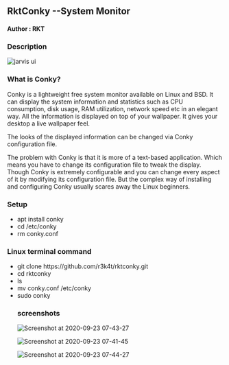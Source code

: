 <h2>RktConky --System Monitor</h2>


<h4>Author : RKT </h4>


### Description ###

![jarvis ui](https://user-images.githubusercontent.com/69615463/93987069-ba488480-fda4-11ea-88d3-ebc8fe2454bf.gif)
                        
### What is Conky? ###

Conky is a lightweight free system monitor available on Linux and BSD. It can display the system information and statistics such as CPU consumption, disk usage, RAM utilization, network speed etc in an elegant way. All the information is displayed on top of your wallpaper. It gives your desktop a live wallpaper feel.

The looks of the displayed information can be changed via Conky configuration file.

The problem with Conky is that it is more of a text-based application. Which means you have to change its configuration file to tweak the display. Though Conky is extremely configurable and you can change every aspect of it by modifying its configuration file. But the complex way of installing and configuring Conky usually scares away the Linux beginners.


### Setup ###

<ul>
<li>apt install conky</li>
<li>cd /etc/conky</li>
<li>rm conky.conf</li>
</ul>

### Linux terminal command ###

<ul>
<li>git clone https://github.com/r3k4t/rktconky.git</li>
<li>cd rktconky</li>
<li>ls</li>
<li>mv conky.conf /etc/conky</li>
<li>sudo conky</li>

### screenshots ###

![Screenshot at 2020-09-23 07-43-27](https://user-images.githubusercontent.com/69615463/93987511-46f34280-fda5-11ea-8b59-27b3dd756394.png)


![Screenshot at 2020-09-23 07-41-45](https://user-images.githubusercontent.com/69615463/93987596-625e4d80-fda5-11ea-9fdc-b9c37bc7e9a4.png)


![Screenshot at 2020-09-23 07-44-27](https://user-images.githubusercontent.com/69615463/93987685-7e61ef00-fda5-11ea-96e0-0fb32ae888aa.png)



